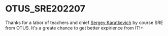 # OTUS_SRE202207
Thanks for a labor of teachers and chief [Sergey Karatkevich](https://github.com/kevit) by course SRE from OTUS. It's a greate chance to get better expirience from IT!+

